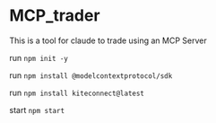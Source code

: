 # MCP_trader
This is a tool for claude to trade using an MCP Server

run
`npm init -y`

run 
`npm install @modelcontextprotocol/sdk`

run
`npm install kiteconnect@latest`

start
`npm start`
